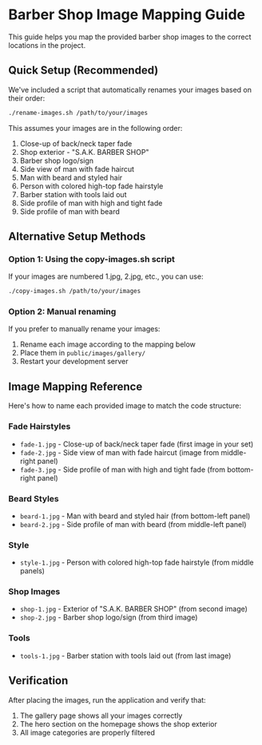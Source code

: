 # Barber Shop Image Mapping Guide

This guide helps you map the provided barber shop images to the correct locations in the project.

## Quick Setup (Recommended)

We've included a script that automatically renames your images based on their order:

```bash
./rename-images.sh /path/to/your/images
```

This assumes your images are in the following order:
1. Close-up of back/neck taper fade
2. Shop exterior - "S.A.K. BARBER SHOP" 
3. Barber shop logo/sign
4. Side view of man with fade haircut
5. Man with beard and styled hair
6. Person with colored high-top fade hairstyle
7. Barber station with tools laid out
8. Side profile of man with high and tight fade
9. Side profile of man with beard

## Alternative Setup Methods

### Option 1: Using the copy-images.sh script

If your images are numbered 1.jpg, 2.jpg, etc., you can use:

```bash
./copy-images.sh /path/to/your/images
```

### Option 2: Manual renaming

If you prefer to manually rename your images:

1. Rename each image according to the mapping below
2. Place them in `public/images/gallery/`
3. Restart your development server

## Image Mapping Reference

Here's how to name each provided image to match the code structure:

### Fade Hairstyles
- `fade-1.jpg` - Close-up of back/neck taper fade (first image in your set)
- `fade-2.jpg` - Side view of man with fade haircut (image from middle-right panel)
- `fade-3.jpg` - Side profile of man with high and tight fade (from bottom-right panel)

### Beard Styles
- `beard-1.jpg` - Man with beard and styled hair (from bottom-left panel)
- `beard-2.jpg` - Side profile of man with beard (from middle-left panel)

### Style
- `style-1.jpg` - Person with colored high-top fade hairstyle (from middle panels)

### Shop Images
- `shop-1.jpg` - Exterior of "S.A.K. BARBER SHOP" (from second image)
- `shop-2.jpg` - Barber shop logo/sign (from third image)

### Tools
- `tools-1.jpg` - Barber station with tools laid out (from last image)

## Verification

After placing the images, run the application and verify that:
1. The gallery page shows all your images correctly
2. The hero section on the homepage shows the shop exterior
3. All image categories are properly filtered 